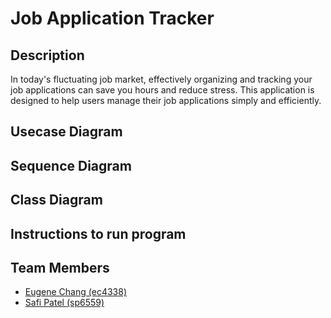 # Job Application Tracker
## Description
In today's fluctuating job market, effectively organizing and tracking your job applications can save you hours and reduce stress. This application is designed to help users manage their job applications simply and efficiently.

## Usecase Diagram

## Sequence Diagram

## Class Diagram

## Instructions to run program

## Team Members
- [Eugene Chang (ec4338)](https://github.com/egnechng)
- [Safi Patel (sp6559)](https://github.com/safipatel)